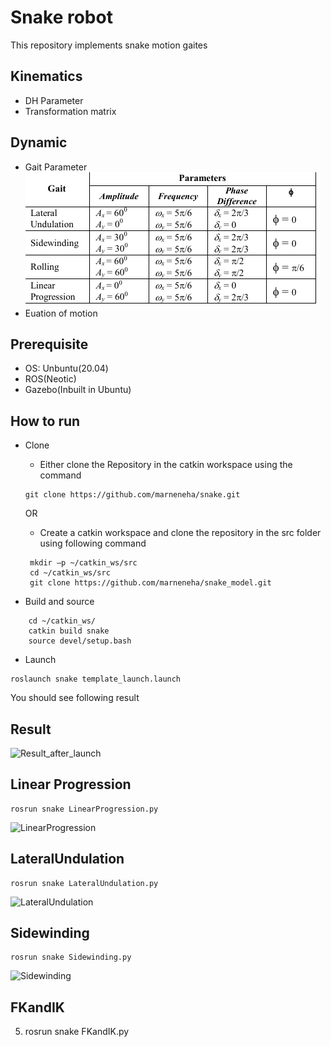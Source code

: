 # Snake robot
This repository implements snake motion gaites
## Kinematics
- DH Parameter
![]()
- Transformation matrix
![]()
## Dynamic
- Gait Parameter
![Gait_snake_image](https://github.com/marneneha/snake/blob/master/Gait.png)
- Euation of motion

## Prerequisite
- OS: Unbuntu(20.04)
- ROS(Neotic)
- Gazebo(Inbuilt in Ubuntu)

## How to run
- Clone
   - Either clone the Repository in the catkin workspace using the command
   ```
   git clone https://github.com/marneneha/snake.git
   ```
   OR
   - Create a catkin workspace and clone the repository in the src folder using following command
   
   ``` 
    mkdir –p ~/catkin_ws/src
    cd ~/catkin_ws/src
    git clone https://github.com/marneneha/snake_model.git
    ```
- Build and source
```
    cd ~/catkin_ws/
    catkin build snake
    source devel/setup.bash    
```
- Launch
```
roslaunch snake template_launch.launch
```
You should see following result
## Result
![Result_after_launch]()
## Linear Progression
```
rosrun snake LinearProgression.py
```
![LinearProgression]()

## LateralUndulation
```
rosrun snake LateralUndulation.py
``` 
![LateralUndulation]()

## Sidewinding
```
rosrun snake Sidewinding.py
```
![Sidewinding]()

## FKandIK
5. rosrun snake FKandIK.py